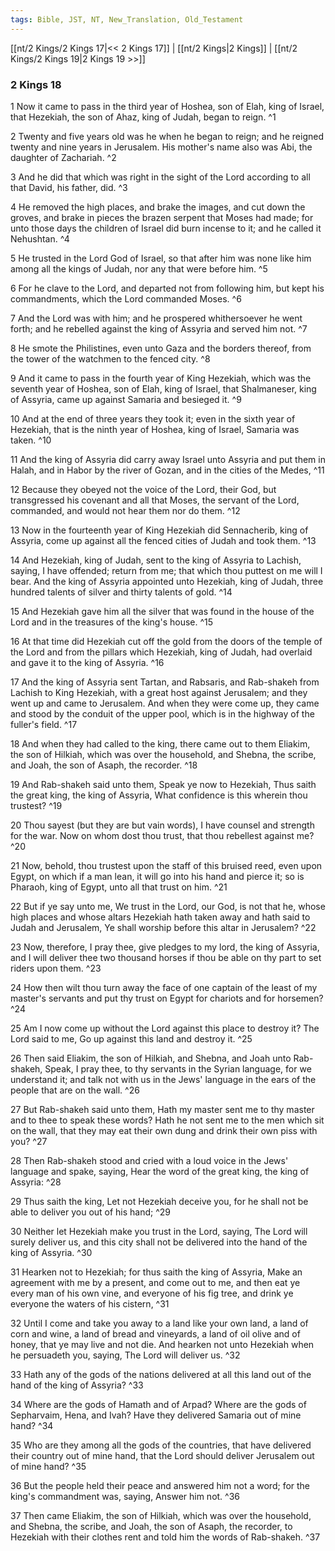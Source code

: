 ```yaml
---
tags: Bible, JST, NT, New_Translation, Old_Testament
---
```


[[nt/2 Kings/2 Kings 17|<< 2 Kings 17]] | [[nt/2 Kings|2 Kings]] | [[nt/2 Kings/2 Kings 19|2 Kings 19 >>]]

### 2 Kings 18

1 Now it came to pass in the third year of Hoshea, son of Elah, king of Israel, that Hezekiah, the son of Ahaz, king of Judah, began to reign.  ^1

2 Twenty and five years old was he when he began to reign; and he reigned twenty and nine years in Jerusalem. His mother\'s name also was Abi, the daughter of Zachariah.  ^2

3 And he did that which was right in the sight of the Lord according to all that David, his father, did.  ^3

4 He removed the high places, and brake the images, and cut down the groves, and brake in pieces the brazen serpent that Moses had made; for unto those days the children of Israel did burn incense to it; and he called it Nehushtan.  ^4

5 He trusted in the Lord God of Israel, so that after him was none like him among all the kings of Judah, nor any that were before him.  ^5

6 For he clave to the Lord, and departed not from following him, but kept his commandments, which the Lord commanded Moses.  ^6

7 And the Lord was with him; and he prospered whithersoever he went forth; and he rebelled against the king of Assyria and served him not.  ^7

8 He smote the Philistines, even unto Gaza and the borders thereof, from the tower of the watchmen to the fenced city.  ^8

9 And it came to pass in the fourth year of King Hezekiah, which was the seventh year of Hoshea, son of Elah, king of Israel, that Shalmaneser, king of Assyria, came up against Samaria and besieged it.  ^9

10 And at the end of three years they took it; even in the sixth year of Hezekiah, that is the ninth year of Hoshea, king of Israel, Samaria was taken.  ^10

11 And the king of Assyria did carry away Israel unto Assyria and put them in Halah, and in Habor by the river of Gozan, and in the cities of the Medes,  ^11

12 Because they obeyed not the voice of the Lord, their God, but transgressed his covenant and all that Moses, the servant of the Lord, commanded, and would not hear them nor do them.  ^12

13 Now in the fourteenth year of King Hezekiah did Sennacherib, king of Assyria, come up against all the fenced cities of Judah and took them.  ^13

14 And Hezekiah, king of Judah, sent to the king of Assyria to Lachish, saying, I have offended; return from me; that which thou puttest on me will I bear. And the king of Assyria appointed unto Hezekiah, king of Judah, three hundred talents of silver and thirty talents of gold.  ^14

15 And Hezekiah gave him all the silver that was found in the house of the Lord and in the treasures of the king\'s house.  ^15

16 At that time did Hezekiah cut off the gold from the doors of the temple of the Lord and from the pillars which Hezekiah, king of Judah, had overlaid and gave it to the king of Assyria.  ^16

17 And the king of Assyria sent Tartan, and Rabsaris, and Rab-shakeh from Lachish to King Hezekiah, with a great host against Jerusalem; and they went up and came to Jerusalem. And when they were come up, they came and stood by the conduit of the upper pool, which is in the highway of the fuller\'s field.  ^17

18 And when they had called to the king, there came out to them Eliakim, the son of Hilkiah, which was over the household, and Shebna, the scribe, and Joah, the son of Asaph, the recorder.  ^18

19 And Rab-shakeh said unto them, Speak ye now to Hezekiah, Thus saith the great king, the king of Assyria, What confidence is this wherein thou trustest?  ^19

20 Thou sayest (but they are but vain words), I have counsel and strength for the war. Now on whom dost thou trust, that thou rebellest against me?  ^20

21 Now, behold, thou trustest upon the staff of this bruised reed, even upon Egypt, on which if a man lean, it will go into his hand and pierce it; so is Pharaoh, king of Egypt, unto all that trust on him.  ^21

22 But if ye say unto me, We trust in the Lord, our God, is not that he, whose high places and whose altars Hezekiah hath taken away and hath said to Judah and Jerusalem, Ye shall worship before this altar in Jerusalem?  ^22

23 Now, therefore, I pray thee, give pledges to my lord, the king of Assyria, and I will deliver thee two thousand horses if thou be able on thy part to set riders upon them.  ^23

24 How then wilt thou turn away the face of one captain of the least of my master\'s servants and put thy trust on Egypt for chariots and for horsemen?  ^24

25 Am I now come up without the Lord against this place to destroy it? The Lord said to me, Go up against this land and destroy it.  ^25

26 Then said Eliakim, the son of Hilkiah, and Shebna, and Joah unto Rab-shakeh, Speak, I pray thee, to thy servants in the Syrian language, for we understand it; and talk not with us in the Jews\' language in the ears of the people that are on the wall.  ^26

27 But Rab-shakeh said unto them, Hath my master sent me to thy master and to thee to speak these words? Hath he not sent me to the men which sit on the wall, that they may eat their own dung and drink their own piss with you?  ^27

28 Then Rab-shakeh stood and cried with a loud voice in the Jews\' language and spake, saying, Hear the word of the great king, the king of Assyria:  ^28

29 Thus saith the king, Let not Hezekiah deceive you, for he shall not be able to deliver you out of his hand;  ^29

30 Neither let Hezekiah make you trust in the Lord, saying, The Lord will surely deliver us, and this city shall not be delivered into the hand of the king of Assyria.  ^30

31 Hearken not to Hezekiah; for thus saith the king of Assyria, Make an agreement with me by a present, and come out to me, and then eat ye every man of his own vine, and everyone of his fig tree, and drink ye everyone the waters of his cistern,  ^31

32 Until I come and take you away to a land like your own land, a land of corn and wine, a land of bread and vineyards, a land of oil olive and of honey, that ye may live and not die. And hearken not unto Hezekiah when he persuadeth you, saying, The Lord will deliver us.  ^32

33 Hath any of the gods of the nations delivered at all this land out of the hand of the king of Assyria?  ^33

34 Where are the gods of Hamath and of Arpad? Where are the gods of Sepharvaim, Hena, and Ivah? Have they delivered Samaria out of mine hand?  ^34

35 Who are they among all the gods of the countries, that have delivered their country out of mine hand, that the Lord should deliver Jerusalem out of mine hand?  ^35

36 But the people held their peace and answered him not a word; for the king\'s commandment was, saying, Answer him not.  ^36

37 Then came Eliakim, the son of Hilkiah, which was over the household, and Shebna, the scribe, and Joah, the son of Asaph, the recorder, to Hezekiah with their clothes rent and told him the words of Rab-shakeh.  ^37

 
